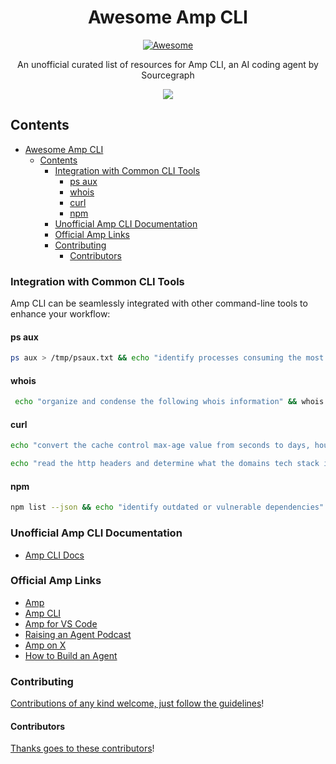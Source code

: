 <div align="center">

<!-- title -->

<!--lint ignore no-dead-urls-->

# Awesome Amp CLI

[![Awesome](https://awesome.re/badge.svg)](https://awesome.re)

<!-- subtitle -->

An unofficial curated list of resources for Amp CLI, an AI coding agent by Sourcegraph

<!-- image -->

<a href="https://github.com/jdorfman/awesome-amp-cli/blob/main/amp_cli_docs.md" target="_blank" rel="noopener noreferrer"> <img src="https://github.com/user-attachments/assets/3b152173-e617-463e-825f-14036c04f163" /></a>

<!-- description -->

</div>

<!-- TOC -->

## Contents

- [Awesome Amp CLI](#awesome-amp-cli)
  - [Contents](#contents)
    - [Integration with Common CLI Tools](#integration-with-common-cli-tools)
      - [ps aux](#ps-aux)
      - [whois](#whois)
      - [curl](#curl)
      - [npm](#npm)
    - [Unofficial Amp CLI Documentation](#unofficial-amp-cli-documentation)
    - [Official Amp Links](#official-amp-links)
    - [Contributing](#contributing)
      - [Contributors](#contributors)

<!-- CONTENT -->

### Integration with Common CLI Tools

Amp CLI can be seamlessly integrated with other command-line tools to enhance your workflow:

#### ps aux

```bash
ps aux > /tmp/psaux.txt && echo "identify processes consuming the most resources" && cat /tmp/psaux.txt | amp
```

#### whois

```bash
 echo "organize and condense the following whois information" && whois example.com | amp
```

#### curl

```bash
echo "convert the cache control max-age value from seconds to days, hours, minutes" $(curl -I https://example.com) | amp
```

```bash
echo "read the http headers and determine what the domains tech stack is." $(curl -Is https://example.com) | amp
```

#### npm

```bash
npm list --json && echo "identify outdated or vulnerable dependencies" | amp
```

### Unofficial Amp CLI Documentation

- [Amp CLI Docs](https://github.com/jdorfman/awesome-amp-cli/blob/main/amp_cli_docs.md)

### Official Amp Links

- [Amp](https://ampcode.com)
- [Amp CLI](https://www.npmjs.com/package/@sourcegraph/amp)
- [Amp for VS Code](https://marketplace.visualstudio.com/items?itemName=sourcegraph.amp)
- [Raising an Agent Podcast](https://ampcode.com/podcast)
- [Amp on X](https://x.com/ampcode)
- [How to Build an Agent](https://ampcode.com/how-to-build-an-agent)

### Contributing

[Contributions of any kind welcome, just follow the guidelines](contributing.md)!

#### Contributors

[Thanks goes to these contributors](https://github.com/jdorfman/awesome-amp-cli/graphs/contributors)!
